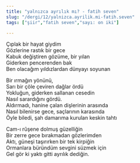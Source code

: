 ```yaml
---
title: "yalnızca ayrılık mı? - fatih seven"
slug: "/dergi/12/yalnizca.ayrilik.mi-fatih.seven"
tags: ["şiir","fatih seven","sayı: on iki"]

---
```

Çıplak bir hayat giydim    
Gözlerine rastık bir gece  
Kabuk değiştiren gözüme, bir yılan  
Giderken pencerenden bak  
Ben olacağım yıldızlardan dünyayı soyunan

Bir ırmağın yönünü,  
Sarı bir çöle çeviren dağlar ördü  
Yokluğun, giderken sallanan cesedin  
Nasıl sarardığını gördü.  
Aldırmadı, hanine çalan dişlerinin arasında  
Nasıl bilenirse gece, saçlarının karasında  
Öyle biledi, şah damarıma kurulan keskin tahtı

Cam-ı rûşene dolmuş güzelliğin  
Bir zerre gece bırakmadan gözlerimden  
Aktı, güneşi taşırırken bir tek kirpiğin  
Ormanlara büründüm sevgini süzmek için  
Gel gör ki yaktı gitti ayrılık dediğin.
